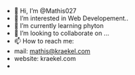 - 👋 Hi, I’m @Mathis027
- 👀 I’m interested in Web Developement..
- 🌱 I’m currently learning phyton
- 💞️ I’m looking to collaborate on ...
- 📫 How to reach me:
- mail: mathis@kraekel.com
- website: kraekel.com
- 

<!---
Mathis027/Mathis027 is a ✨ special ✨ repository because its `README.md` (this file) appears on your GitHub profile.
You can click the Preview link to take a look at your changes.
--->
